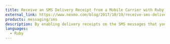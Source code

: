 ```yaml
---
title: Receive an SMS Delivery Receipt from a Mobile Carrier with Ruby on Rails
external_link: https://www.nexmo.com/blog/2017/10/19/receive-sms-delivery-receipt-ruby-on-rails-dr/
products: messaging/sms
description: By enabling delivery receipts on the SMS messages that you send, you can get a notification when the message is successfully delivered. This tutorial show you how you can implement this in your Rails application.
languages:
  - Ruby
---
```

